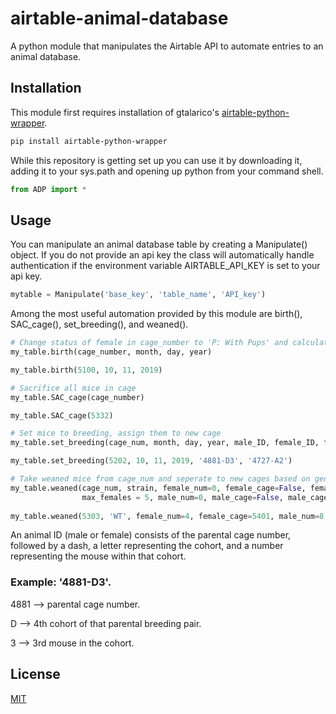 # airtable-animal-database
A python module that manipulates the Airtable API to automate entries to an animal database.

## Installation
This module first requires installation of gtalarico's [airtable-python-wrapper](https://github.com/gtalarico/airtable-python-wrapper).
```bash
pip install airtable-python-wrapper
```
While this repository is getting set up you can use it by downloading it, adding it to your sys.path and opening up python from your command shell.
```python
from ADP import *
```

## Usage
You can manipulate an animal database table by creating a Manipulate() object.
If you do not provide an api key the class will automatically handle authentication if the environment variable AIRTABLE_API_KEY is set to your api key.
```python
mytable = Manipulate('base_key', 'table_name', 'API_key')
```

Among the most useful automation provided by this module are birth(), SAC_cage(), set_breeding(), and weaned().
```python
# Change status of female in cage_number to 'P: With Pups' and calculate/add weaning date entry
my_table.birth(cage_number, month, day, year)

my_table.birth(5100, 10, 11, 2019)

# Sacrifice all mice in cage
my_table.SAC_cage(cage_number)

my_table.SAC_cage(5332)

# Set mice to breeding, assign them to new cage
my_table.set_breeding(cage_num, month, day, year, male_ID, female_ID, female_ID2=False)

my_table.set_breeding(5202, 10, 11, 2019, '4881-D3', '4727-A2')

# Take weaned mice from cage_num and seperate to new cages based on gender
my_table.weaned(cage_num, strain, female_num=0, female_cage=False, female_cage2=False, 
                max_females = 5, male_num=0, male_cage=False, male_cage2=False, max_males = 5)
                
my_table.weaned(5303, 'WT', female_num=4, female_cage=5401, male_num=8, male_cage=5402, male_cage2=5403)
```

An animal ID (male or female) consists of the parental cage number, followed by a dash, a letter representing the cohort, and a number representing the mouse within that cohort.

### Example: '4881-D3'.

4881 --> parental cage number.

D --> 4th cohort of that parental breeding pair.

3 --> 3rd mouse in the cohort.

## License
[MIT](https://choosealicense.com/licenses/mit/)
